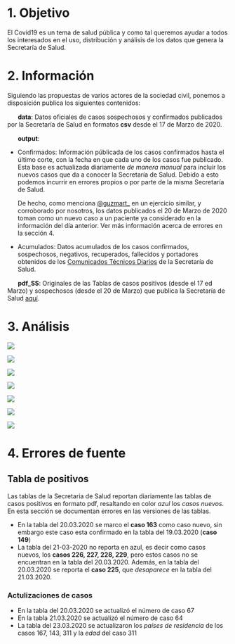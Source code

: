 # 1. Objetivo

El Covid19 es un tema de salud pública y como tal queremos ayudar a todos los interesados en el uso, distribución y análisis de los datos que genera la Secretaría de Salud.

# 2. Información

Siguiendo las propuestas de varios actores de la sociedad civil, ponemos a disposición publica los siguientes contenidos:

<img src="imagenes/folder_icon.png" width="20" height="15"/> **data**: Datos oficiales de casos sospechosos y confirmados publicados por la Secretaría de Salud en formatos **csv** desde el 17 de Marzo de 2020.

<img src="imagenes/folder_icon.png" width="20" height="15"/>  **output**: 

   - Confirmados: Información públicada de los casos confirmados hasta el último corte, con la fecha en que cada uno de los casos fue publicado. Esta base es actualizada diariamente *de manera manual* para incluir los nuevos casos que da a conocer la Secretaría de Salud. Debido a esto podemos incurrir en errores propios o por parte de la misma Secretaría de Salud. 
     
     De hecho, como menciona [@guzmart_](https://github.com/guzmart/covid19_mex) en un ejercicio similar, y corroborado por nosotros, los datos publicados el 20 de Marzo de 2020 toman como un nuevo caso a un paciente ya considerado en la información del día anterior. Ver más información acerca de errores en la sección 4.

   - Acumulados: Datos acumulados de los casos confirmados, sospechosos, negativos, recuperados, fallecidos y portadores obtenidos de los [Comunicados Técnicos Diarios](https://www.gob.mx/salud/documentos/informacion-internacional-y-nacional-sobre-nuevo-coronavirus-2019-ncov) de la Secretaría de Salud.

<img src="imagenes/folder_icon.png" width="20" height="15"/>  **pdf_SS**: Originales de las Tablas de casos positivos (desde el 17 ed Marzo) y sospechosos (desde el 20 de Marzo) que publica la Secretaría de Salud [aquí](https://www.gob.mx/salud/documentos/coronavirus-covid-19-comunicado-tecnico-diario-238449/).


# 3. Análisis

![](imagenes/01_casos_acumulados.png)

![](imagenes/02_nuevos_casos.png)

![](imagenes/03_casos_por_sexo.png)

![](imagenes/04_casos_por_edad.png)

![](imagenes/06_casos_por_estado.png)

![](imagenes/07_casos_por_sexo_tiempo.png)

![](imagenes/08_casos_acumulados_latam.png)

# 4. Errores de fuente

## Tabla de positivos

Las tablas de la Secretaria de Salud reportan diariamente las tablas de casos positivos en formato pdf, resaltando en color *azul* los *casos nuevos*. En esta sección se documentan errores en las versiones de las tablas.

   - En la tabla del 20.03.2020 se marco el **caso 163** como caso nuevo, sin embargo este caso esta confirmado en la tabla del 19.03.2020 (**caso 149**)
   - La tabla del 21-03-2020 no reporta en azul, es decir como casos nuevos, los **casos 226, 227, 228, 229**, pero estos casos no se encuentran en la tabla del 20.03.2020. Además, en la tabla del 20.03.2020 se reporta el **caso 225**, que *desaparece* en la tabla del 21.03.2020.

### Actulizaciones de casos

   - En la tabla del 20.03.2020 se actualizó el número de caso 67
   - En la tabla 21.03.2020 se actualizó el número de caso 64
   - La tabla del 23.03.2020 se actualizaron los *países de residencia* de los casos 167, 143, 311 y la *edad* del caso 311
